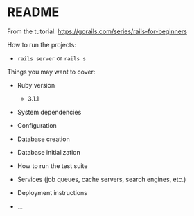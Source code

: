 # README

From the tutorial: https://gorails.com/series/rails-for-beginners

How to run the projects:

- `rails server` or `rails s`

Things you may want to cover:

- Ruby version
  - 3.1.1
- System dependencies

- Configuration

- Database creation

- Database initialization

- How to run the test suite

- Services (job queues, cache servers, search engines, etc.)

- Deployment instructions

- ...
